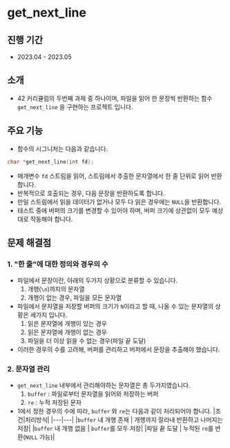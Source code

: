# get_next_line
## 진행 기간
- 2023.04 - 2023.05
## 소개
- 42 커리큘럼의 두번째 과제 중 하나이며, 파일을 읽어 한 문장씩 반환하는 함수 `get_next_line` 을 구현하는 프로젝트 입니다.
## 주요 기능
- 함수의 시그니처는 다음과 같습니다.
```c
char *get_next_line(int fd);
```
- 매개변수 `fd` 스트림을 읽어, 스트림에서 추출한 문자열에서 한 줄 단위로 읽어 반환합니다.
- 반복적으로 호출되는 경우, 다음 문장을 반환하도록 합니다.
- 만일 스트림에서 읽을 데이터가 없거나 모두 다 읽은 경우에는 `NULL`을 반환합니다.
- 테스트 중에 버퍼의 크기를 변경할 수 있어야 하며, 버퍼 크기에 상관없이 모두 예상대로 작동해야 합니다.
## 문제 해결점
### 1. "한 줄"에 대한 정의와 경우의 수
- 파일에서 문장이란, 아래의 두가지 상황으로 분류할 수 있습니다.
  1. 개행(`\n`)까지의 문자열
  2. 개행이 없는 경우, 파일을 모든 문자열
- 파일에서 문자열을 저장할 버퍼의 크기가 `N`이라고 할 때, 나올 수 있는 문자열의 상황은 세가지 입니다.
  1. 읽은 문자열에 개행이 있는 경우
  2. 읽은 문자열에 개행이 없는 경우
  3. 파일을 더 이상 읽을 수 없는 경우(파일 끝 도달)
- 이러한 경우의 수를 고려해, 버퍼를 관리하고 버퍼에서 문장을 추출해야 했습니다.
### 2. 문자열 관리
- `get_next_line` 내부에서 관리해야하는 문자열은 총 두가지였습니다.
  1. `buffer` : 파일로부터 문자열을 읽어와 저장하는 버퍼
  2. `re` : 누적 저장된 문자
- 1에서 정한 경우의 수에 따라, `buffer` 와 `re`는 다음과 같이 처리되어야 합니다.
  |조건|처리방식|
  |---|---|
  |`buffer` 내 개행 존재 | 개행까지 잘라내 반환하고 나머지는 저장|
  |`buffer` 내 개행 없음 | `buffer`를 모두 저장|
  |파일 끝 도달 | 누적된 `re`를 반환(`NULL` 가능)|
